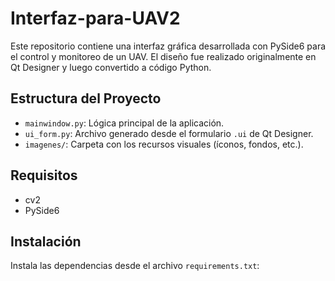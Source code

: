 # Interfaz-para-UAV2
Este repositorio contiene una interfaz gráfica desarrollada con PySide6 para el control y monitoreo de un UAV. El diseño fue realizado originalmente en Qt Designer y luego convertido a código Python. 

## Estructura del Proyecto

- `mainwindow.py`: Lógica principal de la aplicación.
- `ui_form.py`: Archivo generado desde el formulario `.ui` de Qt Designer.
- `imagenes/`: Carpeta con los recursos visuales (íconos, fondos, etc.).

## Requisitos

- cv2
- PySide6

## Instalación

Instala las dependencias desde el archivo `requirements.txt`:
